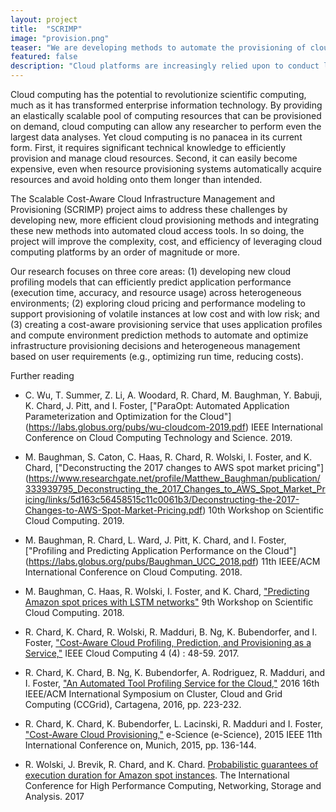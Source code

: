 ```yaml
---
layout: project
title:  "SCRIMP"
image: "provision.png"
teaser: "We are developing methods to automate the provisioning of cloud resourcs to create optimal compute environments"
featured: false
description: "Cloud platforms are increasingly relied upon to conduct large scale science. However, the method by which infrastructure is provisioned and managed are ad hoc. We are developing new methods to profile application performance, predict cloud market conditions, and automate provisioning decisions."
---
```


Cloud computing has the potential to revolutionize scientific computing, much as it has transformed
enterprise information technology. By providing an elastically scalable pool of computing resources
that can be provisioned on demand, cloud computing can allow any researcher to perform even the largest
data analyses. Yet cloud computing is no panacea in its current form. First, it requires significant technical
knowledge to efficiently provision and manage cloud resources. Second, it can easily become expensive,
even when resource provisioning systems automatically acquire resources and avoid holding onto them
longer than intended.

The Scalable Cost-Aware Cloud Infrastructure Management and Provisioning (SCRIMP) project aims to address
these challenges by developing new, more efficient cloud provisioning methods and integrating these
new methods into automated cloud access tools. In so doing, the project will improve the complexity, cost,
and efficiency of leveraging cloud computing platforms by an order of magnitude or more. 

Our research focuses on three core areas:
(1) developing new cloud profiling models that can efficiently predict application performance (execution
time, accuracy, and resource usage) across heterogeneous environments; 
(2) exploring cloud pricing and performance modeling to support provisioning of volatile instances at low cost 
and with low risk; and 
(3) creating a cost-aware provisioning service that uses application profiles and compute environment 
prediction methods to automate
and optimize infrastructure provisioning decisions and heterogeneous management based on user requirements (e.g.,
optimizing run time, reducing costs). 

Further reading

- C. Wu, T. Summer, Z. Li, A. Woodard, R. Chard, M. Baughman, Y. Babuji, K. Chard, J. Pitt, and I. Foster, ["ParaOpt: Automated Application Parameterization and Optimization for the Cloud"] (https://labs.globus.org/pubs/wu-cloudcom-2019.pdf) IEEE International Conference on Cloud Computing Technology and Science. 2019.

- M. Baughman, S. Caton, C. Haas, R. Chard, R. Wolski, I. Foster, and K. Chard, ["Deconstructing the 2017 changes to AWS spot market pricing"] (https://www.researchgate.net/profile/Matthew_Baughman/publication/333939795_Deconstructing_the_2017_Changes_to_AWS_Spot_Market_Pricing/links/5d163c56458515c11c0061b3/Deconstructing-the-2017-Changes-to-AWS-Spot-Market-Pricing.pdf) 10th Workshop on Scientific Cloud Computing. 2019.

- M. Baughman, R. Chard, L. Ward, J. Pitt, K. Chard, and I. Foster, ["Profiling and Predicting Application Performance on the Cloud"] (https://labs.globus.org/pubs/Baughman_UCC_2018.pdf) 11th IEEE/ACM International Conference on Cloud Computing. 2018.

- M. Baughman, C. Haas, R. Wolski, I. Foster, and K. Chard, ["Predicting Amazon spot prices with LSTM networks"](https://labs.globus.org/pubs/Baughman_ScienceCloud_2018.pdf) 9th Workshop on Scientific Cloud Computing. 2018.

- R. Chard, K. Chard, R. Wolski, R. Madduri, B. Ng, K. Bubendorfer, and I. Foster, ["Cost-Aware Cloud Profiling, Prediction, and Provisioning as a Service,"](http://ieeexplore.ieee.org/stamp/stamp.jsp?tp=&arnumber=7515692&isnumber=7515592) IEEE Cloud Computing 4 (4) : 48-59. 2017.
- R. Chard, K. Chard, B. Ng, K. Bubendorfer, A. Rodriguez, R. Madduri, and I. Foster, ["An Automated Tool Profiling Service for the Cloud,"](http://ieeexplore.ieee.org/stamp/stamp.jsp?tp=&arnumber=7515692&isnumber=7515592) 2016 16th IEEE/ACM International Symposium on Cluster, Cloud and Grid Computing (CCGrid), Cartagena, 2016, pp. 223-232.
- R. Chard, K. Chard, K. Bubendorfer, L. Lacinski, R. Madduri and I. Foster, ["Cost-Aware Cloud Provisioning,"](http://ieeexplore.ieee.org/stamp/stamp.jsp?tp=&arnumber=7304284&isnumber=7304061) e-Science (e-Science), 2015 IEEE 11th International Conference on, Munich, 2015, pp. 136-144.
- R. Wolski, J. Brevik, R. Chard, and K. Chard. [Probabilistic guarantees of execution duration for Amazon spot instances](https://www.researchgate.net/publication/320955546_Probabilistic_guarantees_of_execution_duration_for_Amazon_spot_instances). The International Conference for High Performance Computing, Networking, Storage and Analysis. 2017
